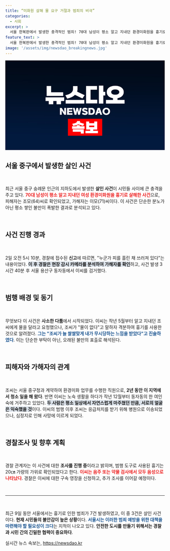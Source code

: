 ```yaml
---
title: “미화원 살해 물 요구 거절과 범죄의 비극”
categories:
  - 사회
excerpt: >
  서울 한복판에서 발생한 충격적인 범죄! 70대 남성이 평소 알고 지내던 환경미화원을 흉기로 살해한 사건이 경찰에 의해 긴급 검거됐다. 불만이 쌓인 노인이 일으킨 비극, 시민들의 불안은 커져만 간다.
feature_text: >
  서울 한복판에서 발생한 충격적인 범죄! 70대 남성이 평소 알고 지내던 환경미화원을 흉기로 살해한 사건이 경찰에 의해 긴급 검거됐다. 불만이 쌓인 노인이 일으킨 비극, 시민들의 불안은 커져만 간다.
image: '/assets/img/newsdao_breakingnews.jpg'
---
```


<p><img src="/assets/img/newsdao_breakingnews.jpg" alt="koreaapp 속보" /></p>

<h2 data-ke-size="size26">서울 중구에서 발생한 살인 사건</h2>

<p data-ke-size="size16">&nbsp;</p>

<p>최근 서울 중구 숭례문 인근의 지하도에서 발생한 <b>살인 사건</b>이 시민들 사이에 큰 충격을 주고 있다. <b><span style="color: #ee2323;">70대 남성이 평소 알고 지내던 여성 환경미화원을 흉기로 살해한 사건</span></b>으로, 피해자는 조모(64)씨로 확인되었고, 가해자는 이모(71)씨이다. 이 사건은 단순한 분노가 아닌 평소 쌓인 불만이 폭발한 결과로 분석되고 있다. </p>

<p data-ke-size="size16">&nbsp;</p>

<h2 data-ke-size="size26">사건 진행 경과</h2>

<p data-ke-size="size16">&nbsp;</p>

<p>2일 오전 5시 10분, 경찰에 접수된 <b>신고</b>에 따르면, "누군가 피를 흘린 채 쓰러져 있다"는 내용이었다. <b><span style="background-color: #21538527;">이 후 경찰은 현장 감시 카메라를 분석하여 가해자를 확인</span></b>하고, 사건 발생 3시간 40분 후 서울 용산구 동자동에서 이씨를 검거했다. </p>

<p data-ke-size="size16">&nbsp;</p>

<h2 data-ke-size="size26">범행 배경 및 동기</h2>

<p data-ke-size="size16">&nbsp;</p>

<p>무엇보다 이 사건은 <b>사소한 다툼</b>에서 시작되었다. 이씨는 작년 5월부터 알고 지내던 조씨에게 물을 달라고 요청했으나, 조씨가 "물이 없다"고 말하자 격분하여 흉기를 사용한 것으로 알려졌다. <b><span style="color: #1a5490;">그는 "조씨가 늘 쌀쌀맞게 내가 무시당하는 느낌을 받았다"고 진술하였다</span></b>. 이는 단순한 부탁이 아닌, 오래된 불만의 표출로 해석된다. </p>

<p data-ke-size="size16">&nbsp;</p>

<h2 data-ke-size="size26">피해자와 가해자의 관계</h2>

<p data-ke-size="size16">&nbsp;</p>

<p>조씨는 서울 중구청과 계약하여 환경미화 업무를 수행한 직원으로, <b>2년 동안 이 지역에서 청소 일을 해 왔다</b>. 반면 이씨는 노숙 생활을 하다가 작년 12월부터 동자동의 한 여인숙에 거주하고 있었다. <b><span style="background-color: #21538527;">두 사람은 평소 일상에서 자연스럽게 마주쳤던 만큼, 서로의 얼굴은 익숙했을 것</span></b>이다. 이씨의 범행 이후 조씨는 응급처치를 받기 위해 병원으로 이송되었으나, 심정지로 인해 사망에 이르게 되었다. </p>

<p data-ke-size="size16">&nbsp;</p>

<h2 data-ke-size="size26">경찰조사 및 향후 계획</h2>

<p data-ke-size="size16">&nbsp;</p>

<p>경찰 관계자는 이 사건에 대한 <b>조사를 진행 중</b>이라고 밝히며, 범행 도구로 사용된 흉기는 20㎝ 가량의 가위로 확인되었다고 한다. <b><span style="color: #ee2323;">이씨는 음주 또는 약물 검사에서 모두 음성으로 나타났다</span></b>. 경찰은 이씨에 대한 구속 영장을 신청하고, 추가 조사를 이어갈 예정이다. </p>

<p data-ke-size="size16">&nbsp;</p>

<hr>

<p data-ke-size="size16">&nbsp;</p>

<p>최근 9일 동안 서울에서는 흉기로 인한 범죄가 7건 발생하였고, 이 중 3건은 살인 사건이다. <b>현재 시민들의 불안감이 높은 상황</b>이다. <b><span style="color: #1a5490;">서울시는 이러한 범죄 예방을 위한 대책을 마련해야 할 필요성이 크다</span></b>는 지적이 나오고 있다. <b>안전한 도시를 만들기 위해서는 경찰과 시민 간의 긴밀한 협력이 중요하다</b>.</p>
실시간 뉴스 속보는, <a href="https://newsdao.kr" rel="dofollow">https://newsdao.kr</a>


